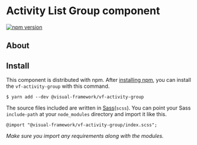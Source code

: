 # Activity List Group component
[![npm version](https://badge.fury.io/js/%40visual-framework%2Fvf-activity-group.svg)](https://badge.fury.io/js/%40visual-framework%2Fvf-activity-group)

## About

## Install

This component is distributed with npm. After [installing npm](https://www.npmjs.com/get-npm), you can install the `vf-activity-group` with this command.

```
$ yarn add --dev @visual-framework/vf-activity-group
```

The source files included are written in [Sass](http://sass-lang.com)(`scss`). You can point your Sass `include-path` at your `node_modules` directory and import it like this.

```
@import "@visual-framework/vf-activity-group/index.scss";
```

_Make sure you import any requirements along with the modules._
